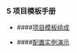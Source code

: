 ### 5 项目模板手册

* ####[项目模板组成](/guan-li-yuan-shou-ce/xiang-mu-mo-ban-pei-zhi-shou-ce/xiang-mu-mo-ban-zu-cheng.md)

* ####[配置实例演示](/guan-li-yuan-shou-ce/xiang-mu-mo-ban-pei-zhi-shou-ce/pei-zhi-shi-li-yan-shi.md)